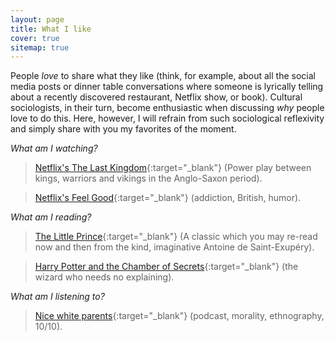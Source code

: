 ```yaml
---
layout: page
title: What I like
cover: true
sitemap: true
---
```


People _love_ to share what they like (think, for example, about all the social media posts or dinner table conversations where someone is lyrically telling about a recently discovered restaurant, Netflix show, or book). Cultural sociologists, in their turn, become enthusiastic when discussing _why_ people love to do this. Here, however, I will refrain from such sociological reflexivity and simply share with you my favorites of the moment.  

_What am I watching?_
> [Netflix's The Last Kingdom](https://www.rottentomatoes.com/tv/the_last_kingdom){:target="_blank"} (Power play between kings, warriors and vikings in the Anglo-Saxon period).

> [Netflix's Feel Good](https://www.rottentomatoes.com/tv/feel_good/s01){:target="_blank"} (addiction, British, humor).

_What am I reading?_
> [The Little Prince](https://www.goodreads.com/book/show/157993.The_Little_Prince){:target="_blank"} (A classic which you may re-read now and then from the kind, imaginative Antoine de Saint-Exupéry).

> [Harry Potter and the Chamber of Secrets](https://harrypotter.fandom.com/wiki/Harry_Potter_and_the_Chamber_of_Secrets#Chapter_1:_The_Worst_Birthday){:target="_blank"} (the wizard who needs no explaining).

_What am I listening to?_
> [Nice white parents](https://www.nytimes.com/2020/07/23/podcasts/nice-white-parents-serial.html){:target="_blank"} (podcast, morality, ethnography, 10/10).
